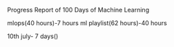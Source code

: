 Progress Report of 100 Days of Machine Learning 

mlops(40 hours)-7 hours
ml playlist(62 hours)-40 hours

10th july-
7 days()